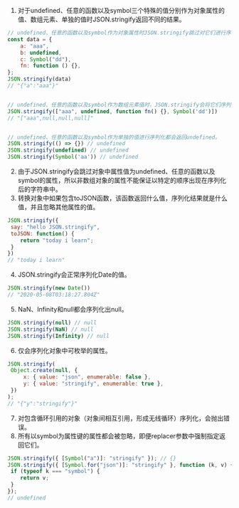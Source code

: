 1. 对于undefined、任意的函数以及symbol三个特殊的值分别作为对象属性的值、数组元素、单独的值时JSON.stringify返回不同的结果。
```js
// undefined、任意的函数以及symbol作为对象属性时JSON.stringify跳过对它们进行序列化。
const data = {
	a: "aaa",
	b: undefined,
	c: Symbol("dd"),
	fn: function () {},
};
JSON.stringify(data)
// "{"a":"aaa"}"


// undefined、任意的函数以及symbol作为数组元素值时，JSON.stringify会将它们序列化为null。
JSON.stringify(["aaa", undefined, function fn() {}, Symbol('dd')])
// "["aaa",null,null,null]"


// undefined、任意的函数以及symbol作为单独的值进行序列化都会返回undefined。
JSON.stringify(() => {}) // undefined
JSON.stringify(undefined) // undefined
JSON.stringify(Symbol('aa')) // undefined
```
2. 由于JSON.stringify会跳过对象中属性值为undefined、任意的函数以及symbol的属性，所以非数组对象的属性不能保证以特定的顺序出现在序列化后的字符串中。
3. 转换对象中如果包含toJSON函数，该函数返回什么值，序列化结果就是什么值，并且忽略其他属性的值。
```js
JSON.stringify({
 say: "hello JSON.stringify",
 toJSON: function() {
 	return "today i learn";
 }
})
// "today i learn"
```
4. JSON.stringify会正常序列化Date的值。
```js
JSON.stringify(new Date()) 
// "2020-05-08T03:18:27.804Z"
```
5. NaN、Infinity和null都会序列化出null。
```js
JSON.stringify(null) // null
JSON.stringify(NaN) // null
JSON.stringify(Infinity) // null
```
6. 仅会序列化对象中可枚举的属性。
```js
JSON.stringify(
 Object.create(null, {
	 x: { value: "json", enumerable: false },
	 y: { value: "stringify", enumerable: true },
 })
);
// "{"y":"stringify"}"
```
7. 对包含循环引用的对象（对象间相互引用，形成无线循环）序列化，会抛出错误。
8. 所有以symbol为属性键的属性都会被忽略，即便replacer参数中强制指定返回它们。
```js
JSON.stringify({ [Symbol("a")]: "stringify" }); // {}
JSON.stringify({ [Symbol.for("json")]: "stringify" }, function (k, v) {
 if (typeof k === "symbol") {
 	return v;
 }
});
// undefined
```